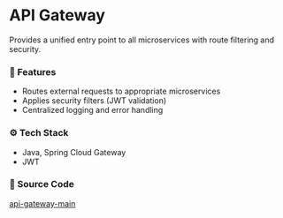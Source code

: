 # API Gateway

Provides a unified entry point to all microservices with route filtering and security.

### 🚪 Features

- Routes external requests to appropriate microservices
- Applies security filters (JWT validation)
- Centralized logging and error handling

### ⚙️ Tech Stack

- Java, Spring Cloud Gateway
- JWT

### 🔗 Source Code

[api-gateway-main](https://github.com/Aayush20/api-gateway-main)
